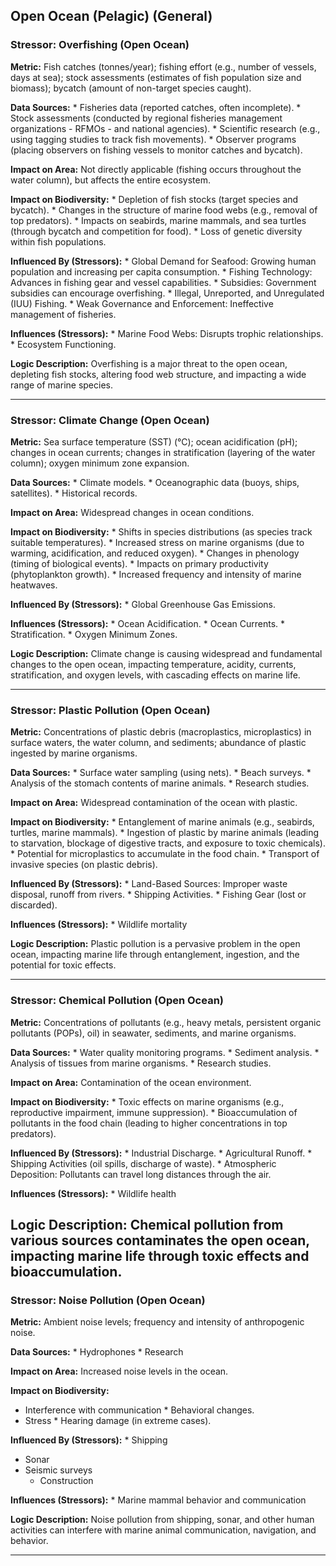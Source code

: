 ## Open Ocean (Pelagic) (General)

### Stressor: Overfishing (Open Ocean)

**Metric:** Fish catches (tonnes/year); fishing effort (e.g., number of vessels, days at sea); stock assessments (estimates of fish population size and biomass); bycatch (amount of non-target species caught).

**Data Sources:**
    *   Fisheries data (reported catches, often incomplete).
    *   Stock assessments (conducted by regional fisheries management organizations - RFMOs - and national agencies).
    *   Scientific research (e.g., using tagging studies to track fish movements).
    *   Observer programs (placing observers on fishing vessels to monitor catches and bycatch).

**Impact on Area:** Not directly applicable (fishing occurs throughout the water column), but affects the entire ecosystem.

**Impact on Biodiversity:**
    *   Depletion of fish stocks (target species and bycatch).
    *   Changes in the structure of marine food webs (e.g., removal of top predators).
    *   Impacts on seabirds, marine mammals, and sea turtles (through bycatch and competition for food).
    *   Loss of genetic diversity within fish populations.

**Influenced By (Stressors):**
    *   Global Demand for Seafood: Growing human population and increasing per capita consumption.
    *   Fishing Technology: Advances in fishing gear and vessel capabilities.
    *   Subsidies: Government subsidies can encourage overfishing.
    *   Illegal, Unreported, and Unregulated (IUU) Fishing.
    *   Weak Governance and Enforcement: Ineffective management of fisheries.

**Influences (Stressors):**
    *   Marine Food Webs: Disrupts trophic relationships.
    *   Ecosystem Functioning.

**Logic Description:** Overfishing is a major threat to the open ocean, depleting fish stocks, altering food web structure, and impacting a wide range of marine species.

---

### Stressor: Climate Change (Open Ocean)

**Metric:** Sea surface temperature (SST) (°C); ocean acidification (pH); changes in ocean currents; changes in stratification (layering of the water column); oxygen minimum zone expansion.

**Data Sources:**
    *   Climate models.
    *   Oceanographic data (buoys, ships, satellites).
    *   Historical records.

**Impact on Area:** Widespread changes in ocean conditions.

**Impact on Biodiversity:**
    *   Shifts in species distributions (as species track suitable temperatures).
    *   Increased stress on marine organisms (due to warming, acidification, and reduced oxygen).
    *   Changes in phenology (timing of biological events).
    *   Impacts on primary productivity (phytoplankton growth).
    *   Increased frequency and intensity of marine heatwaves.

**Influenced By (Stressors):**
    *   Global Greenhouse Gas Emissions.

**Influences (Stressors):**
    *   Ocean Acidification.
    *   Ocean Currents.
    *   Stratification.
    *   Oxygen Minimum Zones.

**Logic Description:** Climate change is causing widespread and fundamental changes to the open ocean, impacting temperature, acidity, currents, stratification, and oxygen levels, with cascading effects on marine life.

---

### Stressor: Plastic Pollution (Open Ocean)

**Metric:** Concentrations of plastic debris (macroplastics, microplastics) in surface waters, the water column, and sediments; abundance of plastic ingested by marine organisms.

**Data Sources:**
    *   Surface water sampling (using nets).
    *   Beach surveys.
    *   Analysis of the stomach contents of marine animals.
    *   Research studies.

**Impact on Area:** Widespread contamination of the ocean with plastic.

**Impact on Biodiversity:**
    *   Entanglement of marine animals (e.g., seabirds, turtles, marine mammals).
    *   Ingestion of plastic by marine animals (leading to starvation, blockage of digestive tracts, and exposure to toxic chemicals).
    *   Potential for microplastics to accumulate in the food chain.
    *   Transport of invasive species (on plastic debris).

**Influenced By (Stressors):**
    *   Land-Based Sources: Improper waste disposal, runoff from rivers.
    *   Shipping Activities.
    *   Fishing Gear (lost or discarded).

**Influences (Stressors):**
      * Wildlife mortality

**Logic Description:** Plastic pollution is a pervasive problem in the open ocean, impacting marine life through entanglement, ingestion, and the potential for toxic effects.

---

### Stressor: Chemical Pollution (Open Ocean)

**Metric:** Concentrations of pollutants (e.g., heavy metals, persistent organic pollutants (POPs), oil) in seawater, sediments, and marine organisms.

**Data Sources:**
    *   Water quality monitoring programs.
    *   Sediment analysis.
    *   Analysis of tissues from marine organisms.
    *   Research studies.

**Impact on Area:** Contamination of the ocean environment.

**Impact on Biodiversity:**
    *   Toxic effects on marine organisms (e.g., reproductive impairment, immune suppression).
    *   Bioaccumulation of pollutants in the food chain (leading to higher concentrations in top predators).

**Influenced By (Stressors):**
    *   Industrial Discharge.
    *   Agricultural Runoff.
    *   Shipping Activities (oil spills, discharge of waste).
    *   Atmospheric Deposition: Pollutants can travel long distances through the air.

**Influences (Stressors):**
        * Wildlife health

**Logic Description:** Chemical pollution from various sources contaminates the open ocean, impacting marine life through toxic effects and bioaccumulation.
---

### Stressor: Noise Pollution (Open Ocean)
**Metric:** Ambient noise levels; frequency and intensity of anthropogenic noise.

**Data Sources:**
     * Hydrophones
     * Research

**Impact on Area:** Increased noise levels in the ocean.

**Impact on Biodiversity:**
   * Interference with communication
    *   Behavioral changes.
   * Stress
    *   Hearing damage (in extreme cases).

**Influenced By (Stressors):**
    * Shipping
   * Sonar
 * Seismic surveys
   * Construction

**Influences (Stressors):**
    * Marine mammal behavior and communication

**Logic Description:** Noise pollution from shipping, sonar, and other human activities can interfere with marine animal communication, navigation, and behavior.

---